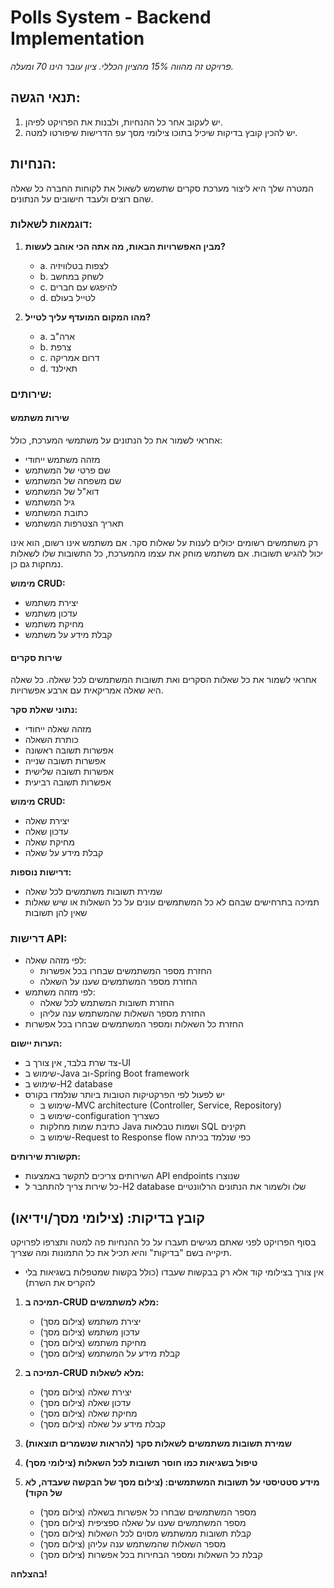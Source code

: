 # Polls System - Backend Implementation

*פרויקט זה מהווה 15% מהציון הכללי. ציון עובר הינו 70 ומעלה.*

## תנאי הגשה:
1. יש לעקוב אחר כל ההנחיות, ולבנות את הפרויקט לפיהן.
2. יש להכין קובץ בדיקות שיכיל בתוכו צילומי מסך עפ הדרישות שיפורטו למטה.

## הנחיות:

המטרה שלך היא ליצור מערכת סקרים שתשמש לשאול את לקוחות החברה כל שאלה שהם רוצים ולעבד חישובים על הנתונים.

### דוגמאות לשאלות:
1. **מבין האפשרויות הבאות, מה אתה הכי אוהב לעשות?**
   - a. לצפות בטלוויזיה
   - b. לשחק במחשב
   - c. להיפגש עם חברים
   - d. לטייל בעולם

2. **מהו המקום המועדף עליך לטייל?**
   - a. ארה"ב
   - b. צרפת
   - c. דרום אמריקה
   - d. תאילנד

### שירותים:

#### שירות משתמש
אחראי לשמור את כל הנתונים על משתמשי המערכת, כולל:
- מזהה משתמש ייחודי
- שם פרטי של המשתמש
- שם משפחה של המשתמש
- דוא"ל של המשתמש
- גיל המשתמש
- כתובת המשתמש
- תאריך הצטרפות המשתמש

רק משתמשים רשומים יכולים לענות על שאלות סקר. אם משתמש אינו רשום, הוא אינו יכול להגיש תשובות. אם משתמש מוחק את עצמו מהמערכת, כל התשובות שלו לשאלות נמחקות גם כן.

**מימוש CRUD:**
- יצירת משתמש
- עדכון משתמש
- מחיקת משתמש
- קבלת מידע על משתמש

#### שירות סקרים
אחראי לשמור את כל שאלות הסקרים ואת תשובות המשתמשים לכל שאלה. כל שאלה היא שאלה אמריקאית עם ארבע אפשרויות.

**נתוני שאלת סקר:**
- מזהה שאלה ייחודי
- כותרת השאלה
- אפשרות תשובה ראשונה
- אפשרות תשובה שנייה
- אפשרות תשובה שלישית
- אפשרות תשובה רביעית

**מימוש CRUD:**
- יצירת שאלה
- עדכון שאלה
- מחיקת שאלה
- קבלת מידע על שאלה

**דרישות נוספות:**
- שמירת תשובות משתמשים לכל שאלה
- תמיכה בתרחישים שבהם לא כל המשתמשים עונים על כל השאלות או שיש שאלות שאין להן תשובות

### דרישות API:
- לפי מזהה שאלה:
  - החזרת מספר המשתמשים שבחרו בכל אפשרות
  - החזרת מספר המשתמשים שענו על השאלה
- לפי מזהה משתמש:
  - החזרת תשובות המשתמש לכל שאלה
  - החזרת מספר השאלות שהמשתמש ענה עליהן
- החזרת כל השאלות ומספר המשתמשים שבחרו בכל אפשרות

**הערות יישום:**
- צד שרת בלבד, אין צורך ב-UI
- שימוש ב-Java וב-Spring Boot framework
- שימוש ב-H2 database
- יש לפעול לפי הפרקטיקות הטובות ביותר שנלמדו בקורס
  - שימוש ב-MVC architecture (Controller, Service, Repository)
  - שימוש ב-configuration כשצריך
  - כתיבת שמות מחלקות Java ושמות טבלאות SQL תקינים
  - שימוש ב-Request to Response flow כפי שנלמד בכיתה

**תקשורת שירותים:**
- השירותים צריכים לתקשר באמצעות API endpoints שנוצרו
- כל שירות צריך להתחבר ל-H2 database שלו ולשמור את הנתונים הרלוונטיים

## קובץ בדיקות: (צילומי מסך/וידיאו)

בסוף הפרויקט לפני שאתם מגישים תעברו על כל ההנחיות פה למטה ותצרפו לפרויקט תיקייה בשם "בדיקות" והיא תכיל את כל התמונות ומה שצריך.

* אין צורך בצילומי קוד אלא רק בבקשות שעבדו (כולל בקשות שמטפלות בשגיאות בלי להקריס את השרת)

1. **תמיכה ב-CRUD מלא למשתמשים:**
   - יצירת משתמש (צילום מסך)
   - עדכון משתמש (צילום מסך)
   - מחיקת משתמש (צילום מסך)
   - קבלת מידע על המשתמש (צילום מסך)

2. **תמיכה ב-CRUD מלא לשאלות:**
   - יצירת שאלה (צילום מסך)
   - עדכון שאלה (צילום מסך)
   - מחיקת שאלה (צילום מסך)
   - קבלת מידע על שאלה (צילום מסך)

3. **שמירת תשובות משתמשים לשאלות סקר (להראות שנשמרים תוצאות)**

4. **טיפול בשגיאות כמו חוסר תשובות לכל השאלות (צילומי מסך)**

5. **מידע סטטיסטי על תשובות המשתמשים: (צילום מסך של הבקשה שעבדה, לא של הקוד)**
   - מספר המשתמשים שבחרו כל אפשרות בשאלה (צילום מסך)
   - מספר המשתמשים שענו על שאלה ספציפית (צילום מסך)
   - קבלת תשובות ממשתמש מסוים לכל השאלות (צילום מסך)
   - מספר השאלות שהמשתמש ענה עליהן (צילום מסך)
   - קבלת כל השאלות ומספר הבחירות בכל אפשרות (צילום מסך)

**בהצלחה!**
